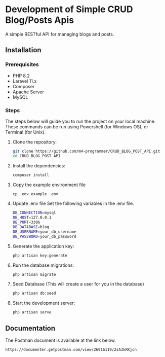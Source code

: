 # Development of Simple CRUD Blog/Posts Apis
A simple RESTful API for managing blogs and posts.

## Installation

### Prerequisites

- PHP 8.2
- Laravel 11.x
- Composer
- Apache Server
- MySQL

### Steps
The steps below will guide you to run the project on your local machine. These commands  can be run using Powershell (for Windows OS), or Terminal (for Unix).

1. Clone the repository:
    ```bash
    git clone https://github.com/m4-programmer/CRUD_BLOG_POST_API.git
    cd CRUD_BLOG_POST_API
    ```

2. Install the dependencies:
    ```bash
    composer install
    ```

3. Copy the example environment file
    ```bash
    cp .env.example .env
    ```

4. Update .env file
   Set the following variables in the .env file.
    ```bash
    DB_CONNECTION=mysql
    DB_HOST=127.0.0.1
    DB_PORT=3306
    DB_DATABASE=blog
    DB_USERNAME=your_db_username
    DB_PASSWORD=your_db_password
    ```

5. Generate the application key:
    ```bash
    php artisan key:generate
    ```

6. Run the database migrations:
    ```bash
    php artisan migrate
    ```
7. Seed Database (This will create a user for you in the database)
    ```bash
    php artisan db:seed
    ```
8. Start the development server:
    ```bash
    php artisan serve
    ```




## Documentation
The Postman document is available at the link below.
```bash
https://documenter.getpostman.com/view/26916119/2sA3kRKjcn
```
